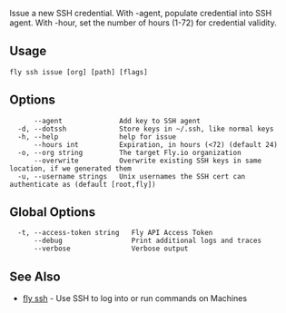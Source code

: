 Issue a new SSH credential. With -agent, populate credential
into SSH agent. With -hour, set the number of hours (1-72) for credential
validity.

## Usage
~~~
fly ssh issue [org] [path] [flags]
~~~

## Options

~~~
      --agent              Add key to SSH agent
  -d, --dotssh             Store keys in ~/.ssh, like normal keys
  -h, --help               help for issue
      --hours int          Expiration, in hours (<72) (default 24)
  -o, --org string         The target Fly.io organization
      --overwrite          Overwrite existing SSH keys in same location, if we generated them
  -u, --username strings   Unix usernames the SSH cert can authenticate as (default [root,fly])
~~~

## Global Options

~~~
  -t, --access-token string   Fly API Access Token
      --debug                 Print additional logs and traces
      --verbose               Verbose output
~~~

## See Also

* [fly ssh](/docs/flyctl/fly-ssh/)	 - Use SSH to log into or run commands on Machines

